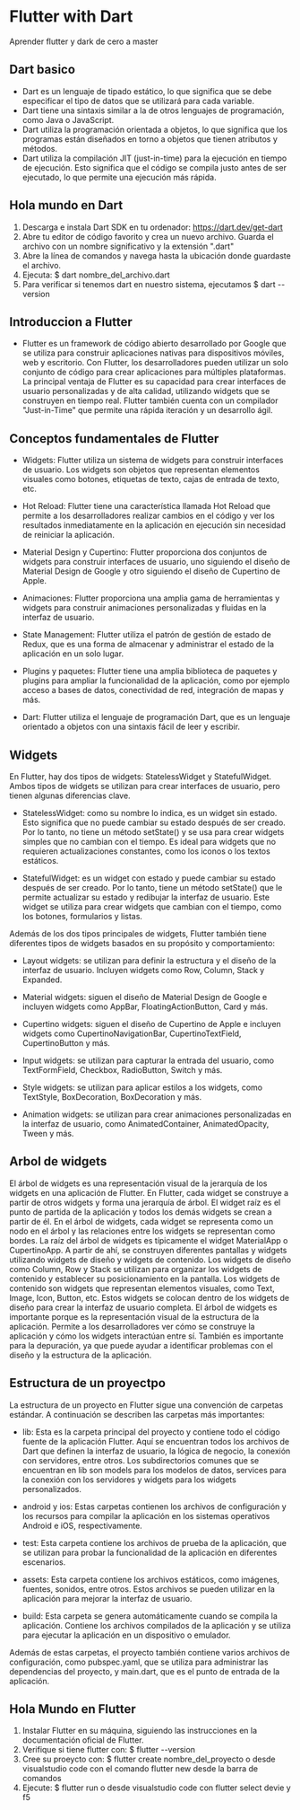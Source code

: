 # Flutter with Dart

Aprender flutter y dark de cero a master

## Dart basico

- Dart es un lenguaje de tipado estático, lo que significa que se debe especificar el tipo de datos que se utilizará para cada variable.
- Dart tiene una sintaxis similar a la de otros lenguajes de programación, como Java o JavaScript.
- Dart utiliza la programación orientada a objetos, lo que significa que los programas están diseñados en torno a objetos que tienen atributos y métodos.
- Dart utiliza la compilación JIT (just-in-time) para la ejecución en tiempo de ejecución. Esto significa que el código se compila justo antes de ser ejecutado, lo que permite una ejecución más rápida.

## Hola mundo en Dart

1. Descarga e instala Dart SDK en tu ordenador: https://dart.dev/get-dart
2. Abre tu editor de código favorito y crea un nuevo archivo. Guarda el archivo con un nombre significativo y la extensión ".dart"
3. Abre la línea de comandos y navega hasta la ubicación donde guardaste el archivo.
4. Ejecuta: $ dart nombre_del_archivo.dart
5. Para verificar si tenemos dart en nuestro sistema, ejecutamos $ dart --version

## Introduccion a Flutter

- Flutter es un framework de código abierto desarrollado por Google que se utiliza para construir aplicaciones nativas para dispositivos móviles, web y escritorio. Con Flutter, los desarrolladores pueden utilizar un solo conjunto de código para crear aplicaciones para múltiples plataformas. La principal ventaja de Flutter es su capacidad para crear interfaces de usuario personalizadas y de alta calidad, utilizando widgets que se construyen en tiempo real. Flutter también cuenta con un compilador "Just-in-Time" que permite una rápida iteración y un desarrollo ágil.

## Conceptos fundamentales de Flutter

- Widgets: Flutter utiliza un sistema de widgets para construir interfaces de usuario. Los widgets son objetos que representan elementos visuales como botones, etiquetas de texto, cajas de entrada de texto, etc.

- Hot Reload: Flutter tiene una característica llamada Hot Reload que permite a los desarrolladores realizar cambios en el código y ver los resultados inmediatamente en la aplicación en ejecución sin necesidad de reiniciar la aplicación.

- Material Design y Cupertino: Flutter proporciona dos conjuntos de widgets para construir interfaces de usuario, uno siguiendo el diseño de Material Design de Google y otro siguiendo el diseño de Cupertino de Apple.

- Animaciones: Flutter proporciona una amplia gama de herramientas y widgets para construir animaciones personalizadas y fluidas en la interfaz de usuario.

- State Management: Flutter utiliza el patrón de gestión de estado de Redux, que es una forma de almacenar y administrar el estado de la aplicación en un solo lugar.

- Plugins y paquetes: Flutter tiene una amplia biblioteca de paquetes y plugins para ampliar la funcionalidad de la aplicación, como por ejemplo acceso a bases de datos, conectividad de red, integración de mapas y más.

- Dart: Flutter utiliza el lenguaje de programación Dart, que es un lenguaje orientado a objetos con una sintaxis fácil de leer y escribir.

## Widgets

En Flutter, hay dos tipos de widgets: StatelessWidget y StatefulWidget. Ambos tipos de widgets se utilizan para crear interfaces de usuario, pero tienen algunas diferencias clave.

- StatelessWidget: como su nombre lo indica, es un widget sin estado. Esto significa que no puede cambiar su estado después de ser creado. Por lo tanto, no tiene un método setState() y se usa para crear widgets simples que no cambian con el tiempo. Es ideal para widgets que no requieren actualizaciones constantes, como los iconos o los textos estáticos.

- StatefulWidget: es un widget con estado y puede cambiar su estado después de ser creado. Por lo tanto, tiene un método setState() que le permite actualizar su estado y redibujar la interfaz de usuario. Este widget se utiliza para crear widgets que cambian con el tiempo, como los botones, formularios y listas.

Además de los dos tipos principales de widgets, Flutter también tiene diferentes tipos de widgets basados en su propósito y comportamiento:

- Layout widgets: se utilizan para definir la estructura y el diseño de la interfaz de usuario. Incluyen widgets como Row, Column, Stack y Expanded.

- Material widgets: siguen el diseño de Material Design de Google e incluyen widgets como AppBar, FloatingActionButton, Card y más.

- Cupertino widgets: siguen el diseño de Cupertino de Apple e incluyen widgets como CupertinoNavigationBar, CupertinoTextField, CupertinoButton y más.

- Input widgets: se utilizan para capturar la entrada del usuario, como TextFormField, Checkbox, RadioButton, Switch y más.

- Style widgets: se utilizan para aplicar estilos a los widgets, como TextStyle, BoxDecoration, BoxDecoration y más.

- Animation widgets: se utilizan para crear animaciones personalizadas en la interfaz de usuario, como AnimatedContainer, AnimatedOpacity, Tween y más.

## Arbol de widgets

El árbol de widgets es una representación visual de la jerarquía de los widgets en una aplicación de Flutter. En Flutter, cada widget se construye a partir de otros widgets y forma una jerarquía de árbol. El widget raíz es el punto de partida de la aplicación y todos los demás widgets se crean a partir de él. En el árbol de widgets, cada widget se representa como un nodo en el árbol y las relaciones entre los widgets se representan como bordes. La raíz del árbol de widgets es típicamente el widget MaterialApp o CupertinoApp. A partir de ahí, se construyen diferentes pantallas y widgets utilizando widgets de diseño y widgets de contenido. Los widgets de diseño como Column, Row y Stack se utilizan para organizar los widgets de contenido y establecer su posicionamiento en la pantalla. Los widgets de contenido son widgets que representan elementos visuales, como Text, Image, Icon, Button, etc. Estos widgets se colocan dentro de los widgets de diseño para crear la interfaz de usuario completa. El árbol de widgets es importante porque es la representación visual de la estructura de la aplicación. Permite a los desarrolladores ver cómo se construye la aplicación y cómo los widgets interactúan entre sí. También es importante para la depuración, ya que puede ayudar a identificar problemas con el diseño y la estructura de la aplicación.

## Estructura de un proyectpo

La estructura de un proyecto en Flutter sigue una convención de carpetas estándar. A continuación se describen las carpetas más importantes:

- lib: Esta es la carpeta principal del proyecto y contiene todo el código fuente de la aplicación Flutter. Aquí se encuentran todos los archivos de Dart que definen la interfaz de usuario, la lógica de negocio, la conexión con servidores, entre otros. Los subdirectorios comunes que se encuentran en lib son models para los modelos de datos, services para la conexión con los servidores y widgets para los widgets personalizados.

- android y ios: Estas carpetas contienen los archivos de configuración y los recursos para compilar la aplicación en los sistemas operativos Android e iOS, respectivamente.

- test: Esta carpeta contiene los archivos de prueba de la aplicación, que se utilizan para probar la funcionalidad de la aplicación en diferentes escenarios.

- assets: Esta carpeta contiene los archivos estáticos, como imágenes, fuentes, sonidos, entre otros. Estos archivos se pueden utilizar en la aplicación para mejorar la interfaz de usuario.

- build: Esta carpeta se genera automáticamente cuando se compila la aplicación. Contiene los archivos compilados de la aplicación y se utiliza para ejecutar la aplicación en un dispositivo o emulador.

Además de estas carpetas, el proyecto también contiene varios archivos de configuración, como pubspec.yaml, que se utiliza para administrar las dependencias del proyecto, y main.dart, que es el punto de entrada de la aplicación.

## Hola Mundo en Flutter

1. Instalar Flutter en su máquina, siguiendo las instrucciones en la documentación oficial de Flutter.
2. Verifique si tiene flutter con: $ flutter --version
3. Cree su proeycto con: $ flutter create nombre_del_proyecto o desde visualstudio code con el comando flutter new desde la barra de comandos
4. Ejecute: $ flutter run o desde visualstudio code con flutter select devie y f5
